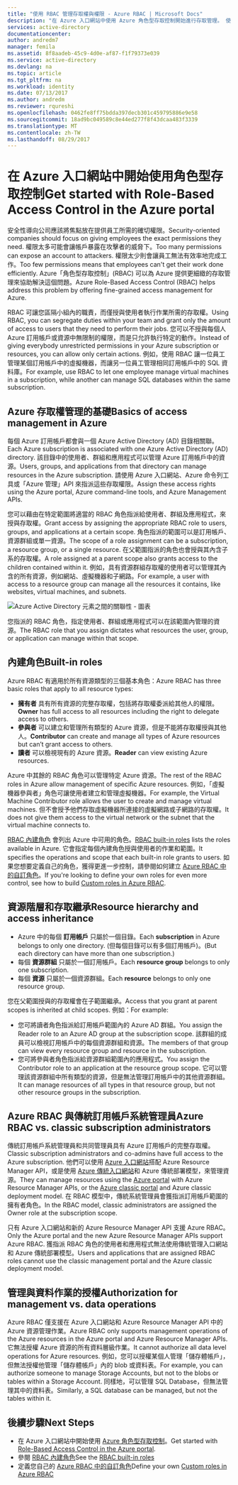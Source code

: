 ```yaml
---
title: "使用 RBAC 管理存取權與權限 - Azure RBAC | Microsoft Docs"
description: "在 Azure 入口網站中使用 Azure 角色型存取控制開始進行存取管理。 使用角色指派在您的目錄中指派權限。"
services: active-directory
documentationcenter: 
author: andredm7
manager: femila
ms.assetid: 8f8aadeb-45c9-4d0e-af87-f1f79373e039
ms.service: active-directory
ms.devlang: na
ms.topic: article
ms.tgt_pltfrm: na
ms.workload: identity
ms.date: 07/13/2017
ms.author: andredm
ms.reviewer: rqureshi
ms.openlocfilehash: 0462fe8ff75bdda397decb301c459795886e9e58
ms.sourcegitcommit: 18ad9bc049589c8e44ed277f8f43dcaa483f3339
ms.translationtype: MT
ms.contentlocale: zh-TW
ms.lasthandoff: 08/29/2017
---
```

# <a name="get-started-with-role-based-access-control-in-the-azure-portal"></a><span data-ttu-id="5c521-104">在 Azure 入口網站中開始使用角色型存取控制</span><span class="sxs-lookup"><span data-stu-id="5c521-104">Get started with Role-Based Access Control in the Azure portal</span></span>
<span data-ttu-id="5c521-105">安全性導向公司應該將焦點放在提供員工所需的確切權限。</span><span class="sxs-lookup"><span data-stu-id="5c521-105">Security-oriented companies should focus on giving employees the exact permissions they need.</span></span> <span data-ttu-id="5c521-106">權限太多可能會讓帳戶暴露在攻擊者的威脅下。</span><span class="sxs-lookup"><span data-stu-id="5c521-106">Too many permissions can expose an account to attackers.</span></span> <span data-ttu-id="5c521-107">權限太少則會讓員工無法有效率地完成工作。</span><span class="sxs-lookup"><span data-stu-id="5c521-107">Too few permissions means that employees can't get their work done efficiently.</span></span> <span data-ttu-id="5c521-108">Azure「角色型存取控制」(RBAC) 可以為 Azure 提供更細緻的存取管理來協助解決這個問題。</span><span class="sxs-lookup"><span data-stu-id="5c521-108">Azure Role-Based Access Control (RBAC) helps address this problem by offering fine-grained access management for Azure.</span></span>

<span data-ttu-id="5c521-109">RBAC 可讓您區隔小組內的職責，而僅授與使用者執行作業所需的存取權。</span><span class="sxs-lookup"><span data-stu-id="5c521-109">Using RBAC, you can segregate duties within your team and grant only the amount of access to users that they need to perform their jobs.</span></span> <span data-ttu-id="5c521-110">您可以不授與每個人 Azure 訂用帳戶或資源中無限制的權限，而是只允許執行特定的動作。</span><span class="sxs-lookup"><span data-stu-id="5c521-110">Instead of giving everybody unrestricted permissions in your Azure subscription or resources, you can allow only certain actions.</span></span> <span data-ttu-id="5c521-111">例如，使用 RBAC 讓一位員工管理某個訂用帳戶中的虛擬機器，而讓另一位員工管理相同訂用帳戶中的 SQL 資料庫。</span><span class="sxs-lookup"><span data-stu-id="5c521-111">For example, use RBAC to let one employee manage virtual machines in a subscription, while another can manage SQL databases within the same subscription.</span></span>

## <a name="basics-of-access-management-in-azure"></a><span data-ttu-id="5c521-112">Azure 存取權管理的基礎</span><span class="sxs-lookup"><span data-stu-id="5c521-112">Basics of access management in Azure</span></span>
<span data-ttu-id="5c521-113">每個 Azure 訂用帳戶都會與一個 Azure Active Directory (AD) 目錄相關聯。</span><span class="sxs-lookup"><span data-stu-id="5c521-113">Each Azure subscription is associated with one Azure Active Directory (AD) directory.</span></span> <span data-ttu-id="5c521-114">該目錄中的使用者、群組和應用程式可以管理 Azure 訂用帳戶中的資源。</span><span class="sxs-lookup"><span data-stu-id="5c521-114">Users, groups, and applications from that directory can manage resources in the Azure subscription.</span></span> <span data-ttu-id="5c521-115">請使用 Azure 入口網站、Azure 命令列工具或「Azure 管理」API 來指派這些存取權限。</span><span class="sxs-lookup"><span data-stu-id="5c521-115">Assign these access rights using the Azure portal, Azure command-line tools, and Azure Management APIs.</span></span>

<span data-ttu-id="5c521-116">您可以藉由在特定範圍將適當的 RBAC 角色指派給使用者、群組及應用程式，來授與存取權。</span><span class="sxs-lookup"><span data-stu-id="5c521-116">Grant access by assigning the appropriate RBAC role to users, groups, and applications at a certain scope.</span></span> <span data-ttu-id="5c521-117">角色指派的範圍可以是訂用帳戶、資源群組或單一資源。</span><span class="sxs-lookup"><span data-stu-id="5c521-117">The scope of a role assignment can be a subscription, a resource group, or a single resource.</span></span> <span data-ttu-id="5c521-118">在父範圍指派的角色也會授與其內含子系的存取權。</span><span class="sxs-lookup"><span data-stu-id="5c521-118">A role assigned at a parent scope also grants access to the children contained within it.</span></span> <span data-ttu-id="5c521-119">例如，具有資源群組存取權的使用者可以管理其內含的所有資源，例如網站、虛擬機器和子網路。</span><span class="sxs-lookup"><span data-stu-id="5c521-119">For example, a user with access to a resource group can manage all the resources it contains, like websites, virtual machines, and subnets.</span></span>

![Azure Active Directory 元素之間的關聯性 - 圖表](./media/role-based-access-control-what-is/rbac_aad.png)

<span data-ttu-id="5c521-121">您指派的 RBAC 角色，指定使用者、群組或應用程式可以在該範圍內管理的資源。</span><span class="sxs-lookup"><span data-stu-id="5c521-121">The RBAC role that you assign dictates what resources the user, group, or application can manage within that scope.</span></span>

## <a name="built-in-roles"></a><span data-ttu-id="5c521-122">內建角色</span><span class="sxs-lookup"><span data-stu-id="5c521-122">Built-in roles</span></span>
<span data-ttu-id="5c521-123">Azure RBAC 有適用於所有資源類型的三個基本角色：</span><span class="sxs-lookup"><span data-stu-id="5c521-123">Azure RBAC has three basic roles that apply to all resource types:</span></span>

* <span data-ttu-id="5c521-124">**擁有者** 具有所有資源的完整存取權，包括將存取權委派給其他人的權限。</span><span class="sxs-lookup"><span data-stu-id="5c521-124">**Owner** has full access to all resources including the right to delegate access to others.</span></span>
* <span data-ttu-id="5c521-125">**參與者** 可以建立和管理所有類型的 Azure 資源，但是不能將存取權授與其他人。</span><span class="sxs-lookup"><span data-stu-id="5c521-125">**Contributor** can create and manage all types of Azure resources but can’t grant access to others.</span></span>
* <span data-ttu-id="5c521-126">**讀者** 可以檢視現有的 Azure 資源。</span><span class="sxs-lookup"><span data-stu-id="5c521-126">**Reader** can view existing Azure resources.</span></span>

<span data-ttu-id="5c521-127">Azure 中其餘的 RBAC 角色可以管理特定 Azure 資源。</span><span class="sxs-lookup"><span data-stu-id="5c521-127">The rest of the RBAC roles in Azure allow management of specific Azure resources.</span></span> <span data-ttu-id="5c521-128">例如，「虛擬機器參與者」角色可讓使用者建立和管理虛擬機器。</span><span class="sxs-lookup"><span data-stu-id="5c521-128">For example, the Virtual Machine Contributor role allows the user to create and manage virtual machines.</span></span> <span data-ttu-id="5c521-129">但不會授予他們存取虛擬機器所連接的虛擬網路或子網路的存取權。</span><span class="sxs-lookup"><span data-stu-id="5c521-129">It does not give them access to the virtual network or the subnet that the virtual machine connects to.</span></span> 

<span data-ttu-id="5c521-130">[RBAC 內建角色](role-based-access-built-in-roles.md) 會列出 Azure 中可用的角色。</span><span class="sxs-lookup"><span data-stu-id="5c521-130">[RBAC built-in roles](role-based-access-built-in-roles.md) lists the roles available in Azure.</span></span> <span data-ttu-id="5c521-131">它會指定每個內建角色授與使用者的作業和範圍。</span><span class="sxs-lookup"><span data-stu-id="5c521-131">It specifies the operations and scope that each built-in role grants to users.</span></span> <span data-ttu-id="5c521-132">如果您想要定義自己的角色，獲得更進一步控制，請參閱如何建立 [Azure RBAC 中的自訂角色](role-based-access-control-custom-roles.md)。</span><span class="sxs-lookup"><span data-stu-id="5c521-132">If you're looking to define your own roles for even more control, see how to build [Custom roles in Azure RBAC](role-based-access-control-custom-roles.md).</span></span>

## <a name="resource-hierarchy-and-access-inheritance"></a><span data-ttu-id="5c521-133">資源階層和存取繼承</span><span class="sxs-lookup"><span data-stu-id="5c521-133">Resource hierarchy and access inheritance</span></span>
* <span data-ttu-id="5c521-134">Azure 中的每個 **訂用帳戶** 只屬於一個目錄。</span><span class="sxs-lookup"><span data-stu-id="5c521-134">Each **subscription** in Azure belongs to only one directory.</span></span> <span data-ttu-id="5c521-135">(但每個目錄可以有多個訂用帳戶)。</span><span class="sxs-lookup"><span data-stu-id="5c521-135">(But each directory can have more than one subscription.)</span></span>
* <span data-ttu-id="5c521-136">每個 **資源群組** 只屬於一個訂用帳戶。</span><span class="sxs-lookup"><span data-stu-id="5c521-136">Each **resource group** belongs to only one subscription.</span></span>
* <span data-ttu-id="5c521-137">每個 **資源** 只屬於一個資源群組。</span><span class="sxs-lookup"><span data-stu-id="5c521-137">Each **resource** belongs to only one resource group.</span></span>

<span data-ttu-id="5c521-138">您在父範圍授與的存取權會在子範圍繼承。</span><span class="sxs-lookup"><span data-stu-id="5c521-138">Access that you grant at parent scopes is inherited at child scopes.</span></span> <span data-ttu-id="5c521-139">例如：</span><span class="sxs-lookup"><span data-stu-id="5c521-139">For example:</span></span>

* <span data-ttu-id="5c521-140">您可將讀者角色指派給訂用帳戶範圍內的 Azure AD 群組。</span><span class="sxs-lookup"><span data-stu-id="5c521-140">You assign the Reader role to an Azure AD group at the subscription scope.</span></span> <span data-ttu-id="5c521-141">該群組的成員可以檢視訂用帳戶中的每個資源群組和資源。</span><span class="sxs-lookup"><span data-stu-id="5c521-141">The members of that group can view every resource group and resource in the subscription.</span></span>
* <span data-ttu-id="5c521-142">您可將參與者角色指派給資源群組範圍內的應用程式。</span><span class="sxs-lookup"><span data-stu-id="5c521-142">You assign the Contributor role to an application at the resource group scope.</span></span> <span data-ttu-id="5c521-143">它可以管理該資源群組中所有類型的資源，但是無法管理訂用帳戶中的其他資源群組。</span><span class="sxs-lookup"><span data-stu-id="5c521-143">It can manage resources of all types in that resource group, but not other resource groups in the subscription.</span></span>

## <a name="azure-rbac-vs-classic-subscription-administrators"></a><span data-ttu-id="5c521-144">Azure RBAC 與傳統訂用帳戶系統管理員</span><span class="sxs-lookup"><span data-stu-id="5c521-144">Azure RBAC vs. classic subscription administrators</span></span>
<span data-ttu-id="5c521-145">傳統訂用帳戶系統管理員和共同管理員具有 Azure 訂用帳戶的完整存取權。</span><span class="sxs-lookup"><span data-stu-id="5c521-145">Classic subscription administrators and co-admins have full access to the Azure subscription.</span></span> <span data-ttu-id="5c521-146">他們可以使用 [Azure 入口網站](https://portal.azure.com)搭配 Azure Resource Manager API，或是使用 [Azure 傳統入口網站](https://manage.windowsazure.com)和 Azure 傳統部署模型，來管理資源。</span><span class="sxs-lookup"><span data-stu-id="5c521-146">They can manage resources using the [Azure portal](https://portal.azure.com) with Azure Resource Manager APIs, or the [Azure classic portal](https://manage.windowsazure.com) and Azure classic deployment model.</span></span> <span data-ttu-id="5c521-147">在 RBAC 模型中，傳統系統管理員會獲指派訂用帳戶範圍的擁有者角色。</span><span class="sxs-lookup"><span data-stu-id="5c521-147">In the RBAC model, classic administrators are assigned the Owner role at the subscription scope.</span></span>

<span data-ttu-id="5c521-148">只有 Azure 入口網站和新的 Azure Resource Manager API 支援 Azure RBAC。</span><span class="sxs-lookup"><span data-stu-id="5c521-148">Only the Azure portal and the new Azure Resource Manager APIs support Azure RBAC.</span></span> <span data-ttu-id="5c521-149">獲指派 RBAC 角色的使用者和應用程式無法使用傳統管理入口網站和 Azure 傳統部署模型。</span><span class="sxs-lookup"><span data-stu-id="5c521-149">Users and applications that are assigned RBAC roles cannot use the classic management portal and the Azure classic deployment model.</span></span>

## <a name="authorization-for-management-vs-data-operations"></a><span data-ttu-id="5c521-150">管理與資料作業的授權</span><span class="sxs-lookup"><span data-stu-id="5c521-150">Authorization for management vs. data operations</span></span>
<span data-ttu-id="5c521-151">Azure RBAC 僅支援在 Azure 入口網站和 Azure Resource Manager API 中的 Azure 資源管理作業。</span><span class="sxs-lookup"><span data-stu-id="5c521-151">Azure RBAC only supports management operations of the Azure resources in the Azure portal and Azure Resource Manager APIs.</span></span> <span data-ttu-id="5c521-152">它無法授權 Azure 資源的所有資料層級作業。</span><span class="sxs-lookup"><span data-stu-id="5c521-152">It cannot authorize all data level operations for Azure resources.</span></span> <span data-ttu-id="5c521-153">例如，您可以授權某個人管理「儲存體帳戶」，但無法授權他管理「儲存體帳戶」內的 blob 或資料表。</span><span class="sxs-lookup"><span data-stu-id="5c521-153">For example, you can authorize someone to manage Storage Accounts, but not to the blobs or tables within a Storage Account.</span></span> <span data-ttu-id="5c521-154">同樣地，可以管理 SQL Database，但無法管理其中的資料表。</span><span class="sxs-lookup"><span data-stu-id="5c521-154">Similarly, a SQL database can be managed, but not the tables within it.</span></span>

## <a name="next-steps"></a><span data-ttu-id="5c521-155">後續步驟</span><span class="sxs-lookup"><span data-stu-id="5c521-155">Next Steps</span></span>
* <span data-ttu-id="5c521-156">在 Azure 入口網站中開始使用 [Azure 角色型存取控制](role-based-access-control-configure.md)。</span><span class="sxs-lookup"><span data-stu-id="5c521-156">Get started with [Role-Based Access Control in the Azure portal](role-based-access-control-configure.md).</span></span>
* <span data-ttu-id="5c521-157">參閱 [RBAC 內建角色](role-based-access-built-in-roles.md)</span><span class="sxs-lookup"><span data-stu-id="5c521-157">See the [RBAC built-in roles](role-based-access-built-in-roles.md)</span></span>
* <span data-ttu-id="5c521-158">定義您自己的 [Azure RBAC 中的自訂角色](role-based-access-control-custom-roles.md)</span><span class="sxs-lookup"><span data-stu-id="5c521-158">Define your own [Custom roles in Azure RBAC](role-based-access-control-custom-roles.md)</span></span>
